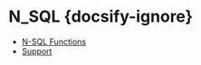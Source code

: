 # N_SQL {docsify-ignore}

<!-- * Getting Started -->
  <!-- * [Introduction](introduction) -->
  <!-- * [Quick Start](quick_start) -->

* [N-SQL Functions](functions)
* [Support](support)